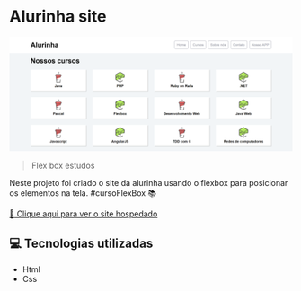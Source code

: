 # Alurinha site

<img src=".github/site-alurinha-preview.png" src="Visualização do site da alurinha."/>

> Flex box estudos

Neste projeto foi criado o site da alurinha usando o flexbox para posicionar os elementos na tela. #cursoFlexBox :books:

[:paperclip: Clique aqui para ver o site hospedado](https://ericodesenvolvedor.github.io/flex-box-curso/)

## :computer: Tecnologias utilizadas

- Html
- Css
